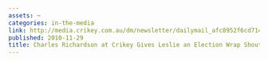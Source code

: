```yaml
---
assets: ~
categories: in-the-media
link: http://media.crikey.com.au/dm/newsletter/dailymail_afc8952f6cd7147657d449cb74418f56.html?source=cmailer#article_8027
published: 2010-11-29
title: Charles Richardson at Crikey Gives Leslie an Election Wrap Shout
---
```

